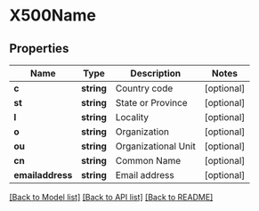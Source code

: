 # X500Name

## Properties
Name | Type | Description | Notes
------------ | ------------- | ------------- | -------------
**c** | **string** | Country code | [optional] 
**st** | **string** | State or Province | [optional] 
**l** | **string** | Locality | [optional] 
**o** | **string** | Organization | [optional] 
**ou** | **string** | Organizational Unit | [optional] 
**cn** | **string** | Common Name | [optional] 
**emailaddress** | **string** | Email address | [optional] 

[[Back to Model list]](../../README.md#documentation-for-models) [[Back to API list]](../../README.md#documentation-for-api-endpoints) [[Back to README]](../../README.md)

